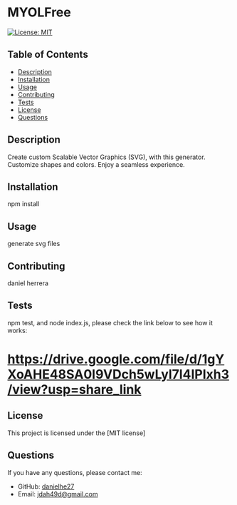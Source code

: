 # MYOLFree

  [![License: MIT](https://img.shields.io/badge/License-MIT-yellow.svg)](https://opensource.org/licenses)
  


  ## Table of Contents
  - [Description](#description)
  - [Installation](#installation)
  - [Usage](#usage)
  - [Contributing](#contributing)
  - [Tests](#tests)
  - [License](#license)
  - [Questions](#questions)

  ## Description
  
  Create custom Scalable Vector Graphics (SVG), with this generator. Customize shapes and colors. Enjoy a seamless experience.

  ## Installation
  npm install

  ## Usage
  generate svg files

  ## Contributing
  daniel herrera

  ## Tests
  npm test, and node index.js,
  please check the link below to see how it works: 

  # https://drive.google.com/file/d/1gYXoAHE48SA0I9VDch5wLyl7l4IPIxh3/view?usp=share_link

  ## License

  This project is licensed under the [MIT license]
  
  
  ## Questions
  If you have any questions, please contact me:
  - GitHub: [danielhe27](https://github.com/danielhe27)
  - Email: jdah49d@gmail.com
  
